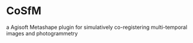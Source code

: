 # CoSfM
a Agisoft Metashape plugin for simulatively co-registering multi-temporal images and photogrammetry
